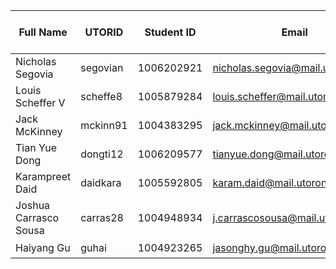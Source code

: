 | Full Name | UTORID | Student ID | Email | Best Way to Contact | Discord Username|
|-----------|--------|------------|-------|---------------------|------------------|
|Nicholas Segovia | segovian | 1006202921 | nicholas.segovia@mail.utoronto.ca | discord | stug564#9054|
|Louis Scheffer V | scheffe8 | 1005879284 | louis.scheffer@mail.utoronto.ca | discord | The Neon Narwhal#6421|
|Jack McKinney | mckinn91 | 1004383295 | jack.mckinney@mail.utoronto.ca | discord | Jackimus#8634 |
|Tian Yue Dong | dongti12 | 1006209577 | tianyue.dong@mail.utoronto.ca | discord | Joker1812#5852 |
|Karampreet Daid | daidkara | 1005592805 | karam.daid@mail.utoronto.ca | discord | agdisc#6082 |
|Joshua Carrasco Sousa | carras28 | 1004948934 | j.carrascosousa@mail.utoronto.ca | discord | asdy#1862 |
|Haiyang Gu | guhai | 1004923265 | jasonghy.gu@mail.utoronto.ca | discord | ( > ω・)ゞ#5428 |

